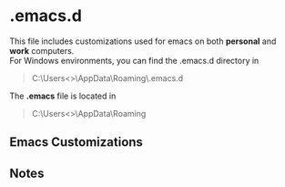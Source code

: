 # .emacs.d
This file includes customizations used for emacs on both **personal** and **work** computers.  
For Windows environments, you can find the .emacs.d directory in 
> C:\Users\<<user>>\AppData\Roaming\\.emacs.d

The **.emacs** file is located in 
> C:\Users\<<user>>\AppData\Roaming

## Emacs Customizations


## Notes




